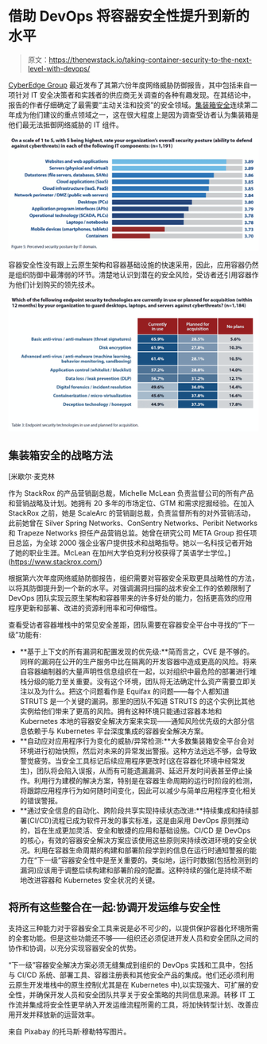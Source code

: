 # 借助 DevOps 将容器安全性提升到新的水平

> 原文：<https://thenewstack.io/taking-container-security-to-the-next-level-with-devops/>

[CyberEdge Group](https://cyber-edge.com/) 最近发布了其第六份年度网络威胁防御报告，其中包括来自一项针对 IT 安全决策者和实践者的供应商无关调查的各种有趣发现。在其结论中，报告的作者仔细确定了最需要“主动关注和投资”的安全领域。[集装箱安全](https://thenewstack.io/ci-cd-devops-and-containers-a-winning-trio/)连续第二年成为他们建议的重点领域之一，这在很大程度上是因为调查受访者认为集装箱是他们最无法抵御网络威胁的 IT 组件。

![](img/a220c1ae83035bd93a563798d7e4804b.png)

容器安全性没有跟上云原生架构和容器基础设施的快速采用，因此，应用容器仍然是组织防御中最薄弱的环节。清楚地认识到潜在的安全风险，受访者还引用容器作为他们计划购买的领先技术。

![](img/dbb0ef9295e39bb8ce055e542d7965d5.png)

## 集装箱安全的战略方法

 [米歇尔·麦克林

作为 StackRox 的产品营销副总裁，Michelle McLean 负责监督公司的所有产品和营销战略及计划。她拥有 20 多年的市场定位、GTM 和需求挖掘经验。在加入 StackRox 之前，她是 ScaleArc 的营销副总裁，负责监督所有的对外营销活动，此前她曾在 Silver Spring Networks、ConSentry Networks、Peribit Networks 和 Trapeze Networks 担任产品营销总监。她曾在研究公司 META Group 担任项目总监，为全球 2000 强企业客户提供技术和战略指导。她以一名科技记者开始了她的职业生涯。McLean 在加州大学伯克利分校获得了英语学士学位。](https://www.stackrox.com/) 

根据第六次年度网络威胁防御报告，组织需要对容器安全采取更具战略性的方法，以将其防御提升到一个新的水平。对强调漏洞扫描的战术安全工作的依赖限制了 DevOps 团队实现云原生架构和容器带来的许多好处的能力，包括更高效的应用程序更新和部署、改进的资源利用率和可伸缩性。

查看受访者容器堆栈中的常见安全差距，团队需要在容器安全平台中寻找的“下一级”功能有:

*   **基于上下文的所有漏洞和配置发现的优先级:**简而言之，CVE 是不够的。同样的漏洞在公开的生产服务中比在隔离的开发容器中造成更高的风险。将来自容器编制器的大量声明性信息组织在一起，以对组织中最危险的部署进行堆栈分级的能力至关重要。没有这个环境，团队将无法确定什么资产需要立即关注以及为什么。把这个问题看作是 Equifax 的问题——每个人都知道 STRUTS 是一个关键的漏洞。那里的团队不知道 STRUTS 的这个实例比其他实例给他们带来了更高的风险。拥有这种环境只能通过容器本地和 Kubernetes 本地的容器安全解决方案来实现——通知风险优先级的大部分信息依赖于与 Kubernetes 平台深度集成的容器安全解决方案。
*   **自动应对应用程序行为变化的威胁/异常检测:**大多数集装箱安全平台会对环境进行初始快照，然后对未来的异常发出警报。这种方法远远不够，会导致警觉疲劳。当安全工具标记后续应用程序更改时(这在容器化环境中经常发生)，团队将会陷入误报，从而有可能遗漏漏洞、延迟开发时间表甚至停止操作。利用行为建模的解决方案，特别是在容器生命周期的运行时阶段的检测，将跟踪应用程序行为如何随时间变化，因此可以减少与简单应用程序变化相关的错误警报。
*   **通过安全信息的自动化、跨阶段共享实现持续状态改进:**持续集成和持续部署(CI/CD)流程已成为软件开发的事实标准，这是由采用 DevOps 原则推动的，旨在生成更加灵活、安全和敏捷的应用和基础设施。CI/CD 是 DevOps 的核心，有效的容器安全解决方案应该使用这些原则来持续改进环境的安全状况。利用在容器生命周期的构建和部署阶段学到的信息在运行时通知警报的能力在“下一级”容器安全性中是至关重要的。类似地，运行时数据(包括检测到的漏洞)应该用于调整后续构建和部署阶段的配置。这种持续的强化是持续不断地改进容器和 Kubernetes 安全状况的关键。

## 将所有这些整合在一起:协调开发运维与安全性

支持这三种能力对于容器安全工具来说是必不可少的，以提供保护容器化环境所需的全套功能。但是这些功能还不够——组织还必须促进开发人员和安全团队之间的协作和协调，以充分实现容器安全的优势。

“下一级”容器安全解决方案必须无缝集成到组织的 DevOps 实践和工具中，包括与 CI/CD 系统、部署工具、容器注册表和其他安全产品的集成。他们还必须利用云原生开发堆栈中的原生控制(尤其是在 Kubernetes 中),以实现强大、可扩展的安全性，并确保开发人员和安全团队共享关于安全策略的共同信息来源。转移 IT 工作流并集成将安全性更早纳入开发运维流程所需的工具，将加快转型计划、改善应用开发并释放新的运营效率。

来自 Pixabay 的托马斯·穆勒特写图片。

<svg xmlns:xlink="http://www.w3.org/1999/xlink" viewBox="0 0 68 31" version="1.1"><title>Group</title> <desc>Created with Sketch.</desc></svg>